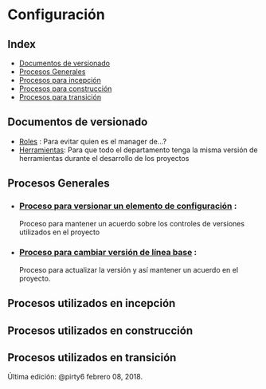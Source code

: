 # Configuración

## Index
* [Documentos de versionado](#Documentos)
* [Procesos Generales](#general)
* [Procesos para incepción](#incepcion)
* [Procesos para construcción](#construccion)
* [Procesos para transición](#transicion)

<a id="Documentos"></a>
## Documentos de versionado
* [Roles](https://github.com/CaveLabs-1/Wiki/blob/master/Configuracion/Version%20Roles.md) :
  Para evitar quien es el manager de...?
* [Herramientas](https://github.com/CaveLabs-1/Wiki/blob/master/Configuracion/Versiones%20Herramientas.md):
  Para que todo el departamento tenga la misma versión de herramientas durante el desarrollo de los proyectos

<a id="general"></a>
## Procesos Generales

* ### [Proceso para versionar un elemento de configuración](https://github.com/CaveLabs-1/Wiki/blob/master/Configuracion/Procesos/Proceso%20Versionar.md) :
  Proceso para mantener un acuerdo sobre los controles de versiones utilizados en el proyecto

* ### [Proceso para cambiar versión de línea base](https://github.com/CaveLabs-1/Wiki/blob/master/Configuracion/Procesos/Proceso%20Cambios.md) :
  Proceso para actualizar la versión y así mantener un acuerdo en el proyecto.

<a id="incepcion"></a>
## Procesos utilizados en incepción

<a id="construccion"></a>
## Procesos utilizados en construcción

<a id="transicion"></a>
## Procesos utilizados en transición

Última edición: @pirty6 febrero 08, 2018.
